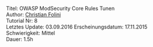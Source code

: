 Titel: OWASP ModSecurity Core Rules Tunen  
Author: <a href="mailto:christian.folini@netnea.com">Christian Folini</a>  
Tutorial Nr: 8  
Letztes Update: 03.09.2016
Erscheinungsdatum: 17.11.2015  
Schwierigkeit: Mittel  
Dauer: 1.5h  
